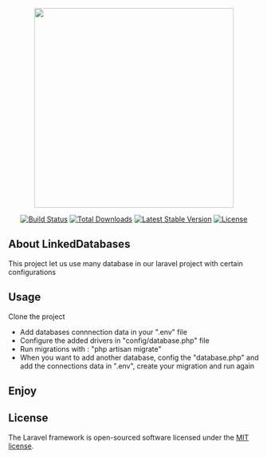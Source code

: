 <p align="center"><img src="https://res.cloudinary.com/dtfbvvkyp/image/upload/v1566331377/laravel-logolockup-cmyk-red.svg" width="400"></p>

<p align="center">
<a href="https://travis-ci.org/laravel/framework"><img src="https://travis-ci.org/laravel/framework.svg" alt="Build Status"></a>
<a href="https://packagist.org/packages/laravel/framework"><img src="https://poser.pugx.org/laravel/framework/d/total.svg" alt="Total Downloads"></a>
<a href="https://packagist.org/packages/laravel/framework"><img src="https://poser.pugx.org/laravel/framework/v/stable.svg" alt="Latest Stable Version"></a>
<a href="https://packagist.org/packages/laravel/framework"><img src="https://poser.pugx.org/laravel/framework/license.svg" alt="License"></a>
</p>

## About LinkedDatabases

This project let us use many database in our laravel project with certain configurations

## Usage

Clone the project

- Add databases connnection data in your ".env" file
- Configure the added drivers in "config/database.php" file
- Run migrations with : "php artisan migrate"
- When you want to add another database, config the "database.php" and add the connections data in ".env", create your migration and run again

## Enjoy

## License

The Laravel framework is open-sourced software licensed under the [MIT license](https://opensource.org/licenses/MIT).
